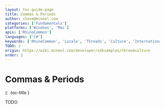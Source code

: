 ```yaml
---
layout: toc-guide-page
title: Commas & Periods
author: steve@mcneel.com
categories: ['Fundamentals']
platforms: ['Windows', 'Mac']
apis: ['RhinoCommon']
languages: ['C#']
keywords: ['RhinoCommon', 'Locale', 'Threads', 'Culture', 'Internationalization', 'Commas', 'Periods']
TODO: 1
origin: https://wiki.mcneel.com/developer/sdksamples/threadculture
order: 2
---
```


# Commas & Periods
{: .toc-title }

TODO
